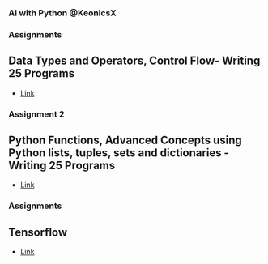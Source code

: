 ### AI with Python @KeonicsX
### Assignments
## Data Types and Operators, Control Flow- Writing 25 Programs
- [Link](https://bit.ly/3DXocMw)
### Assignment 2
## Python Functions, Advanced Concepts using Python lists, tuples, sets and dictionaries - Writing 25 Programs
- [Link]()
### Assignments
## Tensorflow
- [Link](https://bit.ly/3DXocMw)
